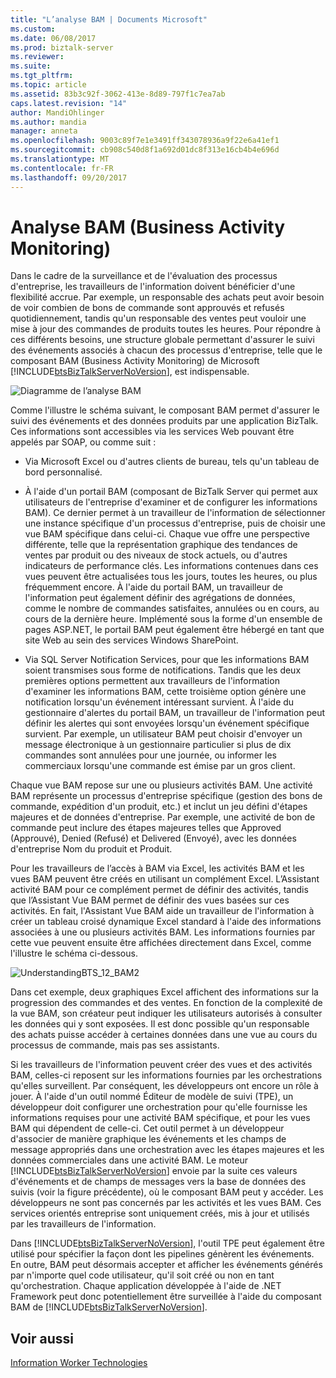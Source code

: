 ```yaml
---
title: "L’analyse BAM | Documents Microsoft"
ms.custom: 
ms.date: 06/08/2017
ms.prod: biztalk-server
ms.reviewer: 
ms.suite: 
ms.tgt_pltfrm: 
ms.topic: article
ms.assetid: 83b3c92f-3062-413e-8d89-797f1c7ea7ab
caps.latest.revision: "14"
author: MandiOhlinger
ms.author: mandia
manager: anneta
ms.openlocfilehash: 9003c89f7e1e3491ff343078936a9f22e6a41ef1
ms.sourcegitcommit: cb908c540d8f1a692d01dc8f313e16cb4b4e696d
ms.translationtype: MT
ms.contentlocale: fr-FR
ms.lasthandoff: 09/20/2017
---
```

# <a name="business-activity-monitoring"></a>Analyse BAM (Business Activity Monitoring)
Dans le cadre de la surveillance et de l'évaluation des processus d'entreprise, les travailleurs de l'information doivent bénéficier d'une flexibilité accrue. Par exemple, un responsable des achats peut avoir besoin de voir combien de bons de commande sont approuvés et refusés quotidiennement, tandis qu'un responsable des ventes peut vouloir une mise à jour des commandes de produits toutes les heures. Pour répondre à ces différents besoins, une structure globale permettant d'assurer le suivi des événements associés à chacun des processus d'entreprise, telle que le composant BAM (Business Activity Monitoring) de Microsoft [!INCLUDE[btsBizTalkServerNoVersion](../includes/btsbiztalkservernoversion-md.md)], est indispensable.  
  
 ![Diagramme de l’analyse BAM](../core/media/bam-diagram.gif "bam_diagram")  
  
 Comme l'illustre le schéma suivant, le composant BAM permet d'assurer le suivi des événements et des données produits par une application BizTalk. Ces informations sont accessibles via les services Web pouvant être appelés par SOAP, ou comme suit :  
  
-   Via Microsoft Excel ou d'autres clients de bureau, tels qu'un tableau de bord personnalisé.  
  
-   À l'aide d'un portail BAM (composant de BizTalk Server qui permet aux utilisateurs de l'entreprise d'examiner et de configurer les informations BAM). Ce dernier permet à un travailleur de l'information de sélectionner une instance spécifique d'un processus d'entreprise, puis de choisir une vue BAM spécifique dans celui-ci. Chaque vue offre une perspective différente, telle que la représentation graphique des tendances de ventes par produit ou des niveaux de stock actuels, ou d'autres indicateurs de performance clés. Les informations contenues dans ces vues peuvent être actualisées tous les jours, toutes les heures, ou plus fréquemment encore. À l'aide du portail BAM, un travailleur de l'information peut également définir des agrégations de données, comme le nombre de commandes satisfaites, annulées ou en cours, au cours de la dernière heure. Implémenté sous la forme d'un ensemble de pages ASP.NET, le portail BAM peut également être hébergé en tant que site Web au sein des services Windows SharePoint.  
  
-   Via SQL Server Notification Services, pour que les informations BAM soient transmises sous forme de notifications. Tandis que les deux premières options permettent aux travailleurs de l'information d'examiner les informations BAM, cette troisième option génère une notification lorsqu'un événement intéressant survient. À l'aide du gestionnaire d'alertes du portail BAM, un travailleur de l'information peut définir les alertes qui sont envoyées lorsqu'un événement spécifique survient. Par exemple, un utilisateur BAM peut choisir d'envoyer un message électronique à un gestionnaire particulier si plus de dix commandes sont annulées pour une journée, ou informer les commerciaux lorsqu'une commande est émise par un gros client.  
  
 Chaque vue BAM repose sur une ou plusieurs activités BAM. Une activité BAM représente un processus d'entreprise spécifique (gestion des bons de commande, expédition d'un produit, etc.) et inclut un jeu défini d'étapes majeures et de données d'entreprise. Par exemple, une activité de bon de commande peut inclure des étapes majeures telles que Approved (Approuvé), Denied (Refusé) et Delivered (Envoyé), avec les données d'entreprise Nom du produit et Produit.  
  
 Pour les travailleurs de l’accès à BAM via Excel, les activités BAM et les vues BAM peuvent être créés en utilisant un complément Excel. L’Assistant activité BAM pour ce complément permet de définir des activités, tandis que l’Assistant Vue BAM permet de définir des vues basées sur ces activités. En fait, l'Assistant Vue BAM aide un travailleur de l'information à créer un tableau croisé dynamique Excel standard à l'aide des informations associées à une ou plusieurs activités BAM. Les informations fournies par cette vue peuvent ensuite être affichées directement dans Excel, comme l'illustre le schéma ci-dessous.  
  
 ![](../core/media/understandingbts-12-bam2.gif "UnderstandingBTS_12_BAM2")  
  
 Dans cet exemple, deux graphiques Excel affichent des informations sur la progression des commandes et des ventes. En fonction de la complexité de la vue BAM, son créateur peut indiquer les utilisateurs autorisés à consulter les données qui y sont exposées. Il est donc possible qu'un responsable des achats puisse accéder à certaines données dans une vue au cours du processus de commande, mais pas ses assistants.  
  
 Si les travailleurs de l'information peuvent créer des vues et des activités BAM, celles-ci reposent sur les informations fournies par les orchestrations qu'elles surveillent. Par conséquent, les développeurs ont encore un rôle à jouer. À l'aide d'un outil nommé Éditeur de modèle de suivi (TPE), un développeur doit configurer une orchestration pour qu'elle fournisse les informations requises pour une activité BAM spécifique, et pour les vues BAM qui dépendent de celle-ci. Cet outil permet à un développeur d'associer de manière graphique les événements et les champs de message appropriés dans une orchestration avec les étapes majeures et les données commerciales dans une activité BAM. Le moteur [!INCLUDE[btsBizTalkServerNoVersion](../includes/btsbiztalkservernoversion-md.md)] envoie par la suite ces valeurs d'événements et de champs de messages vers la base de données des suivis (voir la figure précédente), où le composant BAM peut y accéder. Les développeurs ne sont pas concernés par les activités et les vues BAM. Ces services orientés entreprise sont uniquement créés, mis à jour et utilisés par les travailleurs de l'information.  
  
 Dans [!INCLUDE[btsBizTalkServerNoVersion](../includes/btsbiztalkservernoversion-md.md)], l'outil TPE peut également être utilisé pour spécifier la façon dont les pipelines génèrent les événements. En outre, BAM peut désormais accepter et afficher les événements générés par n'importe quel code utilisateur, qu'il soit créé ou non en tant qu'orchestration. Chaque application développée à l'aide de .NET Framework peut donc potentiellement être surveillée à l'aide du composant BAM de [!INCLUDE[btsBizTalkServerNoVersion](../includes/btsbiztalkservernoversion-md.md)].  
  
## <a name="see-also"></a>Voir aussi  
 [Information Worker Technologies](../core/information-worker-technologies.md)
